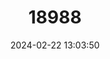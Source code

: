 ---
title: "18988"
category: "Pyrgulopsis thermalis"
draft: false
date: 2024-02-22 13:03:50
languages:
  English: ["New Mexico Hotspring Snail"]
---
